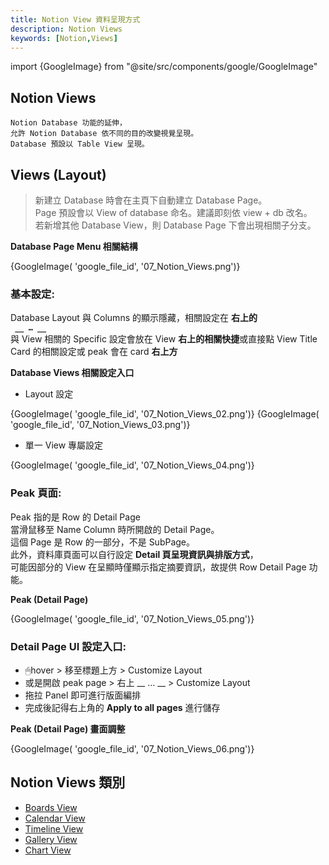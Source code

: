 ```yaml
---
title: Notion View 資料呈現方式
description: Notion Views
keywords: [Notion,Views]
---
```

import {GoogleImage} from "@site/src/components/google/GoogleImage"

## Notion Views
    Notion Database 功能的延伸，
    允許 Notion Database 依不同的目的改變視覺呈現。
    Database 預設以 Table View 呈現。

## Views \(Layout)
> 新建立 Database 時會在主頁下自動建立 Database Page。  
> Page 預設會以 View of database 命名。建議即刻依 view + db 改名。  
> 若新增其他 Database View，則 Database Page 下會出現相關子分支。 

__Database Page Menu 相關結構__
<div>
 {GoogleImage( 'google_file_id',  '07_Notion_Views.png')}
</div>

### 基本設定:   
Database Layout 與 Columns 的顯示隱藏，相關設定在 <b>右上的 <code> &nbsp;__ … __ &nbsp;</code></b>   
與 View 相關的 Specific 設定會放在 View <b>右上的相關快捷</b>或直接點 View Title   
Card 的相關設定或 peak 會在 card <b>右上方</b>   

__Database Views 相關設定入口__
* Layout 設定
<span>
 {GoogleImage( 'google_file_id',  '07_Notion_Views_02.png')}
</span>
<span>
 {GoogleImage( 'google_file_id',  '07_Notion_Views_03.png')}
</span>

* 單一 View 專屬設定
<div>
 {GoogleImage( 'google_file_id',  '07_Notion_Views_04.png')}
</div>

### Peak 頁面:  
Peak 指的是 Row 的 Detail Page  
當滑鼠移至 Name Column 時所開啟的 Detail Page。  
這個 Page 是 Row 的一部分，不是 SubPage。  
此外，資料庫頁面可以自行設定 <b>Detail 頁呈現資訊與排版方式</b>，  
可能因部分的 View 在呈顯時僅顯示指定摘要資訊，故提供 Row Detail Page 功能。    

__Peak \(Detail Page)__
<div>
 {GoogleImage( 'google_file_id',  '07_Notion_Views_05.png')}
</div>

### Detail Page UI 設定入口:  
 * 🖱hover > 移至標題上方 > Customize Layout  
 * 或是開啟 peak page > 右上 __ … __ > Customize Layout  
 * 拖拉 Panel 即可進行版面編排
 * 完成後記得右上角的 __Apply to all pages__ 進行儲存

__Peak \(Detail Page) 畫面調整__
<div>
 {GoogleImage( 'google_file_id',  '07_Notion_Views_06.png')}
</div>

## Notion Views 類別
* [Boards View](./Notion_View_Boards)
* [Calendar View](./Notion_View_Calendar)
* [Timeline View](./Notion_View_Timeline)
* [Gallery View](./Notion_View_Gallery)
* [Chart View](./Notion_View_Chart)